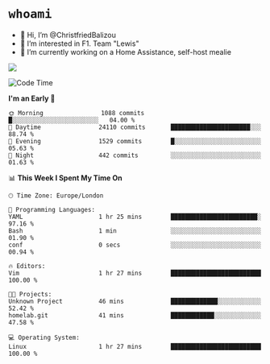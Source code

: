 # `whoami`

- 👋 Hi, I’m @ChristfriedBalizou
- 👀 I’m interested in F1. Team "Lewis"
- 🌱 I’m currently working on a Home Assistance, self-host mealie
<!--
- 💞️ I’m looking to collaborate on
- 📫 How to reach me /dev/stdin
-->


![](https://github-readme-stats.vercel.app/api?username=Christfriedbalizou&show_icons=true&hide_title=true&theme=solarized-dark&count_private=true&hide=stars)
<!-- 
  ![](https://github-readme-stats.vercel.app/api/top-langs/?username=Christfriedbalizou&show_icons=true&hide_title=true&theme=solarized-dark&layout=compact&show_icons=true&count_private=false)
-->


<!--START_SECTION:waka-->
![Code Time](http://img.shields.io/badge/Code%20Time-10%20hrs%2045%20mins-blue)

**I'm an Early 🐤** 

```text
🌞 Morning                1088 commits        █░░░░░░░░░░░░░░░░░░░░░░░░   04.00 % 
🌆 Daytime                24110 commits       ██████████████████████░░░   88.74 % 
🌃 Evening                1529 commits        █░░░░░░░░░░░░░░░░░░░░░░░░   05.63 % 
🌙 Night                  442 commits         ░░░░░░░░░░░░░░░░░░░░░░░░░   01.63 % 
```


📊 **This Week I Spent My Time On** 

```text
🕑︎ Time Zone: Europe/London

💬 Programming Languages: 
YAML                     1 hr 25 mins        ████████████████████████░   97.16 % 
Bash                     1 min               ░░░░░░░░░░░░░░░░░░░░░░░░░   01.90 % 
conf                     0 secs              ░░░░░░░░░░░░░░░░░░░░░░░░░   00.94 % 

🔥 Editors: 
Vim                      1 hr 27 mins        █████████████████████████   100.00 % 

🐱‍💻 Projects: 
Unknown Project          46 mins             █████████████░░░░░░░░░░░░   52.42 % 
homelab.git              41 mins             ████████████░░░░░░░░░░░░░   47.58 % 

💻 Operating System: 
Linux                    1 hr 27 mins        █████████████████████████   100.00 % 
```


<!--END_SECTION:waka-->


<!---
ChristfriedBalizou/ChristfriedBalizou is a ✨ special ✨ repository because its `README.md` (this file) appears on your GitHub profile.
You can click the Preview link to take a look at your changes.
--->
